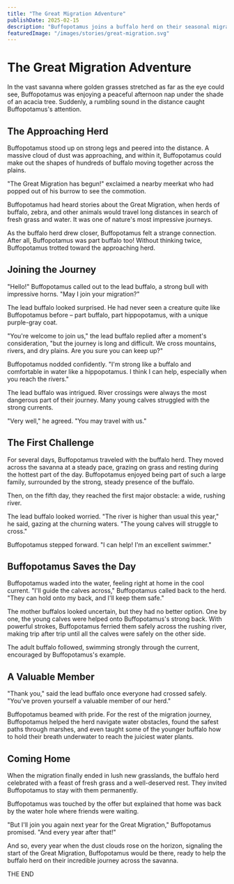 ```yaml
---
title: "The Great Migration Adventure"
publishDate: 2025-02-15
description: "Buffopotamus joins a buffalo herd on their seasonal migration and helps them navigate water obstacles."
featuredImage: "/images/stories/great-migration.svg"
---
```


# The Great Migration Adventure

In the vast savanna where golden grasses stretched as far as the eye could see, Buffopotamus was enjoying a peaceful afternoon nap under the shade of an acacia tree. Suddenly, a rumbling sound in the distance caught Buffopotamus's attention.

## The Approaching Herd

Buffopotamus stood up on strong legs and peered into the distance. A massive cloud of dust was approaching, and within it, Buffopotamus could make out the shapes of hundreds of buffalo moving together across the plains.

"The Great Migration has begun!" exclaimed a nearby meerkat who had popped out of his burrow to see the commotion.

Buffopotamus had heard stories about the Great Migration, when herds of buffalo, zebra, and other animals would travel long distances in search of fresh grass and water. It was one of nature's most impressive journeys.

As the buffalo herd drew closer, Buffopotamus felt a strange connection. After all, Buffopotamus was part buffalo too! Without thinking twice, Buffopotamus trotted toward the approaching herd.

## Joining the Journey

"Hello!" Buffopotamus called out to the lead buffalo, a strong bull with impressive horns. "May I join your migration?"

The lead buffalo looked surprised. He had never seen a creature quite like Buffopotamus before – part buffalo, part hippopotamus, with a unique purple-gray coat.

"You're welcome to join us," the lead buffalo replied after a moment's consideration, "but the journey is long and difficult. We cross mountains, rivers, and dry plains. Are you sure you can keep up?"

Buffopotamus nodded confidently. "I'm strong like a buffalo and comfortable in water like a hippopotamus. I think I can help, especially when you reach the rivers."

The lead buffalo was intrigued. River crossings were always the most dangerous part of their journey. Many young calves struggled with the strong currents.

"Very well," he agreed. "You may travel with us."

## The First Challenge

For several days, Buffopotamus traveled with the buffalo herd. They moved across the savanna at a steady pace, grazing on grass and resting during the hottest part of the day. Buffopotamus enjoyed being part of such a large family, surrounded by the strong, steady presence of the buffalo.

Then, on the fifth day, they reached the first major obstacle: a wide, rushing river.

The lead buffalo looked worried. "The river is higher than usual this year," he said, gazing at the churning waters. "The young calves will struggle to cross."

Buffopotamus stepped forward. "I can help! I'm an excellent swimmer."

## Buffopotamus Saves the Day

Buffopotamus waded into the water, feeling right at home in the cool current. "I'll guide the calves across," Buffopotamus called back to the herd. "They can hold onto my back, and I'll keep them safe."

The mother buffalos looked uncertain, but they had no better option. One by one, the young calves were helped onto Buffopotamus's strong back. With powerful strokes, Buffopotamus ferried them safely across the rushing river, making trip after trip until all the calves were safely on the other side.

The adult buffalo followed, swimming strongly through the current, encouraged by Buffopotamus's example.

## A Valuable Member

"Thank you," said the lead buffalo once everyone had crossed safely. "You've proven yourself a valuable member of our herd."

Buffopotamus beamed with pride. For the rest of the migration journey, Buffopotamus helped the herd navigate water obstacles, found the safest paths through marshes, and even taught some of the younger buffalo how to hold their breath underwater to reach the juiciest water plants.

## Coming Home

When the migration finally ended in lush new grasslands, the buffalo herd celebrated with a feast of fresh grass and a well-deserved rest. They invited Buffopotamus to stay with them permanently.

Buffopotamus was touched by the offer but explained that home was back by the water hole where friends were waiting.

"But I'll join you again next year for the Great Migration," Buffopotamus promised. "And every year after that!"

And so, every year when the dust clouds rose on the horizon, signaling the start of the Great Migration, Buffopotamus would be there, ready to help the buffalo herd on their incredible journey across the savanna.

THE END
